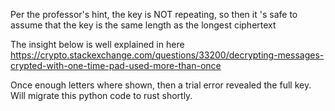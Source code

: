 Per the professor's hint, the key is NOT repeating, so then it 's safe to assume that the key is the same length as the longest ciphertext

The insight below is well explained in here https://crypto.stackexchange.com/questions/33200/decrypting-messages-crypted-with-one-time-pad-used-more-than-once

Once enough letters where shown, then a trial error revealed the full key. Will migrate this python code to rust shortly.
